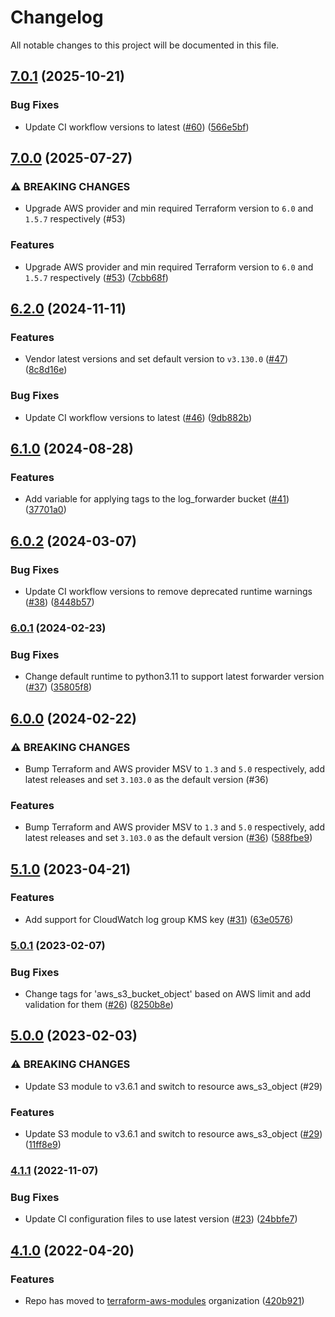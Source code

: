 # Changelog

All notable changes to this project will be documented in this file.

## [7.0.1](https://github.com/terraform-aws-modules/terraform-aws-datadog-forwarders/compare/v7.0.0...v7.0.1) (2025-10-21)

### Bug Fixes

* Update CI workflow versions to latest ([#60](https://github.com/terraform-aws-modules/terraform-aws-datadog-forwarders/issues/60)) ([566e5bf](https://github.com/terraform-aws-modules/terraform-aws-datadog-forwarders/commit/566e5bf73abcfdb043559a961c994d49eb4c8657))

## [7.0.0](https://github.com/terraform-aws-modules/terraform-aws-datadog-forwarders/compare/v6.2.0...v7.0.0) (2025-07-27)


### ⚠ BREAKING CHANGES

* Upgrade AWS provider and min required Terraform version to `6.0` and `1.5.7` respectively (#53)

### Features

* Upgrade AWS provider and min required Terraform version to `6.0` and `1.5.7` respectively ([#53](https://github.com/terraform-aws-modules/terraform-aws-datadog-forwarders/issues/53)) ([7cbb68f](https://github.com/terraform-aws-modules/terraform-aws-datadog-forwarders/commit/7cbb68fed208c817996b8307b54d9d992992f655))

## [6.2.0](https://github.com/terraform-aws-modules/terraform-aws-datadog-forwarders/compare/v6.1.0...v6.2.0) (2024-11-11)


### Features

* Vendor latest versions and set default version to `v3.130.0` ([#47](https://github.com/terraform-aws-modules/terraform-aws-datadog-forwarders/issues/47)) ([8c8d16e](https://github.com/terraform-aws-modules/terraform-aws-datadog-forwarders/commit/8c8d16eccaf62ddc432fd4d8f407599b1a658eb1))


### Bug Fixes

* Update CI workflow versions to latest ([#46](https://github.com/terraform-aws-modules/terraform-aws-datadog-forwarders/issues/46)) ([9db882b](https://github.com/terraform-aws-modules/terraform-aws-datadog-forwarders/commit/9db882bfb87b9a58ac8d830cda0a22101f4bd362))

## [6.1.0](https://github.com/terraform-aws-modules/terraform-aws-datadog-forwarders/compare/v6.0.2...v6.1.0) (2024-08-28)


### Features

* Add variable for applying tags to the log_forwarder bucket ([#41](https://github.com/terraform-aws-modules/terraform-aws-datadog-forwarders/issues/41)) ([37701a0](https://github.com/terraform-aws-modules/terraform-aws-datadog-forwarders/commit/37701a060872da245fd35117e0fcb88065f24d36))

## [6.0.2](https://github.com/terraform-aws-modules/terraform-aws-datadog-forwarders/compare/v6.0.1...v6.0.2) (2024-03-07)


### Bug Fixes

* Update CI workflow versions to remove deprecated runtime warnings ([#38](https://github.com/terraform-aws-modules/terraform-aws-datadog-forwarders/issues/38)) ([8448b57](https://github.com/terraform-aws-modules/terraform-aws-datadog-forwarders/commit/8448b57d88a59a9ee69dd80342c2600bb2add177))

### [6.0.1](https://github.com/terraform-aws-modules/terraform-aws-datadog-forwarders/compare/v6.0.0...v6.0.1) (2024-02-23)


### Bug Fixes

* Change default runtime to python3.11 to support latest forwarder version ([#37](https://github.com/terraform-aws-modules/terraform-aws-datadog-forwarders/issues/37)) ([35805f8](https://github.com/terraform-aws-modules/terraform-aws-datadog-forwarders/commit/35805f851a91312a6a91ded0e93f7b96d6dc732b))

## [6.0.0](https://github.com/terraform-aws-modules/terraform-aws-datadog-forwarders/compare/v5.1.0...v6.0.0) (2024-02-22)


### ⚠ BREAKING CHANGES

* Bump Terraform and AWS provider MSV to `1.3` and `5.0` respectively, add latest releases and set `3.103.0` as the default version (#36)

### Features

* Bump Terraform and AWS provider MSV to `1.3` and `5.0` respectively, add latest releases and set `3.103.0` as the default version ([#36](https://github.com/terraform-aws-modules/terraform-aws-datadog-forwarders/issues/36)) ([588fbe9](https://github.com/terraform-aws-modules/terraform-aws-datadog-forwarders/commit/588fbe98741f1e17089f0064d0182d252158d1bf))

## [5.1.0](https://github.com/terraform-aws-modules/terraform-aws-datadog-forwarders/compare/v5.0.1...v5.1.0) (2023-04-21)


### Features

* Add support for CloudWatch log group KMS key ([#31](https://github.com/terraform-aws-modules/terraform-aws-datadog-forwarders/issues/31)) ([63e0576](https://github.com/terraform-aws-modules/terraform-aws-datadog-forwarders/commit/63e0576fdf682caf72a49f20f2d8a62d23445ebb))

### [5.0.1](https://github.com/terraform-aws-modules/terraform-aws-datadog-forwarders/compare/v5.0.0...v5.0.1) (2023-02-07)


### Bug Fixes

* Change tags for 'aws_s3_bucket_object' based on AWS limit and add validation for them ([#26](https://github.com/terraform-aws-modules/terraform-aws-datadog-forwarders/issues/26)) ([8250b8e](https://github.com/terraform-aws-modules/terraform-aws-datadog-forwarders/commit/8250b8e331fa6d730370d6f8fc243634000e16b7))

## [5.0.0](https://github.com/terraform-aws-modules/terraform-aws-datadog-forwarders/compare/v4.1.1...v5.0.0) (2023-02-03)


### ⚠ BREAKING CHANGES

* Update S3 module to v3.6.1 and switch to resource aws_s3_object (#29)

### Features

* Update S3 module to v3.6.1 and switch to resource aws_s3_object ([#29](https://github.com/terraform-aws-modules/terraform-aws-datadog-forwarders/issues/29)) ([11ff8e9](https://github.com/terraform-aws-modules/terraform-aws-datadog-forwarders/commit/11ff8e9dcd96aefb31a0998a8833b2c98e11b4f0))

### [4.1.1](https://github.com/terraform-aws-modules/terraform-aws-datadog-forwarders/compare/v4.1.0...v4.1.1) (2022-11-07)


### Bug Fixes

* Update CI configuration files to use latest version ([#23](https://github.com/terraform-aws-modules/terraform-aws-datadog-forwarders/issues/23)) ([24bbfe7](https://github.com/terraform-aws-modules/terraform-aws-datadog-forwarders/commit/24bbfe7cc270db7c1bd82e015895f7c4eef11237))

## [4.1.0](https://github.com/clowdhaus/terraform-aws-datadog-forwarders/compare/v4.0.1...v4.1.0) (2022-04-20)


### Features

* Repo has moved to [terraform-aws-modules](https://github.com/terraform-aws-modules/terraform-aws-datadog-forwarders) organization ([420b921](https://github.com/clowdhaus/terraform-aws-datadog-forwarders/commit/420b9214b8684d6f9602533515ecc8b829d3244e))
